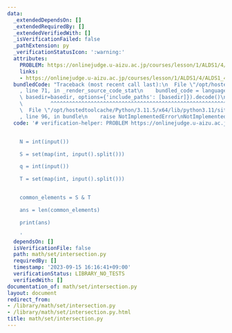 ```yaml
---
data:
  _extendedDependsOn: []
  _extendedRequiredBy: []
  _extendedVerifiedWith: []
  _isVerificationFailed: false
  _pathExtension: py
  _verificationStatusIcon: ':warning:'
  attributes:
    PROBLEM: https://onlinejudge.u-aizu.ac.jp/courses/lesson/1/ALDS1/4/ALDS1_4_B
    links:
    - https://onlinejudge.u-aizu.ac.jp/courses/lesson/1/ALDS1/4/ALDS1_4_B
  bundledCode: "Traceback (most recent call last):\n  File \"/opt/hostedtoolcache/Python/3.11.5/x64/lib/python3.11/site-packages/onlinejudge_verify/documentation/build.py\"\
    , line 71, in _render_source_code_stat\n    bundled_code = language.bundle(stat.path,\
    \ basedir=basedir, options={'include_paths': [basedir]}).decode()\n          \
    \         ^^^^^^^^^^^^^^^^^^^^^^^^^^^^^^^^^^^^^^^^^^^^^^^^^^^^^^^^^^^^^^^^^^^^^^^^^^^^^^^^^\n\
    \  File \"/opt/hostedtoolcache/Python/3.11.5/x64/lib/python3.11/site-packages/onlinejudge_verify/languages/python.py\"\
    , line 96, in bundle\n    raise NotImplementedError\nNotImplementedError\n"
  code: '# verification-helper: PROBLEM https://onlinejudge.u-aizu.ac.jp/courses/lesson/1/ALDS1/4/ALDS1_4_B


    N = int(input())

    S = set(map(int, input().split()))

    q = int(input())

    T = set(map(int, input().split()))


    common_elements = S & T

    ans = len(common_elements)

    print(ans)

    '
  dependsOn: []
  isVerificationFile: false
  path: math/set/intersection.py
  requiredBy: []
  timestamp: '2023-09-15 16:16:41+09:00'
  verificationStatus: LIBRARY_NO_TESTS
  verifiedWith: []
documentation_of: math/set/intersection.py
layout: document
redirect_from:
- /library/math/set/intersection.py
- /library/math/set/intersection.py.html
title: math/set/intersection.py
---
```

